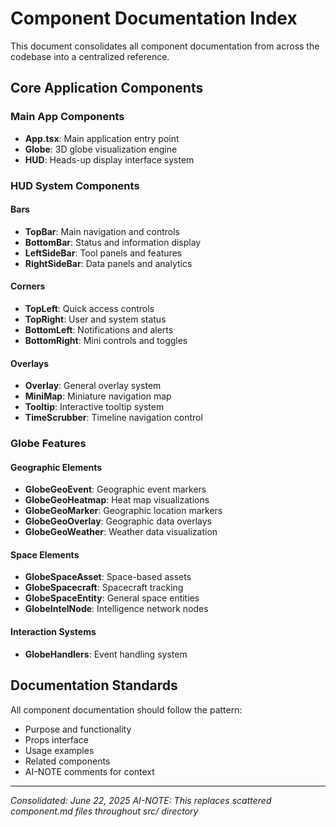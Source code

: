 # Component Documentation Index

This document consolidates all component documentation from across the codebase into a centralized reference.

## Core Application Components

### Main App Components
- **App.tsx**: Main application entry point
- **Globe**: 3D globe visualization engine
- **HUD**: Heads-up display interface system

### HUD System Components

#### Bars
- **TopBar**: Main navigation and controls
- **BottomBar**: Status and information display  
- **LeftSideBar**: Tool panels and features
- **RightSideBar**: Data panels and analytics

#### Corners
- **TopLeft**: Quick access controls
- **TopRight**: User and system status
- **BottomLeft**: Notifications and alerts
- **BottomRight**: Mini controls and toggles

#### Overlays
- **Overlay**: General overlay system
- **MiniMap**: Miniature navigation map
- **Tooltip**: Interactive tooltip system
- **TimeScrubber**: Timeline navigation control

### Globe Features

#### Geographic Elements
- **GlobeGeoEvent**: Geographic event markers
- **GlobeGeoHeatmap**: Heat map visualizations
- **GlobeGeoMarker**: Geographic location markers
- **GlobeGeoOverlay**: Geographic data overlays
- **GlobeGeoWeather**: Weather data visualization

#### Space Elements
- **GlobeSpaceAsset**: Space-based assets
- **GlobeSpacecraft**: Spacecraft tracking
- **GlobeSpaceEntity**: General space entities
- **GlobeIntelNode**: Intelligence network nodes

#### Interaction Systems
- **GlobeHandlers**: Event handling system

## Documentation Standards

All component documentation should follow the pattern:
- Purpose and functionality
- Props interface
- Usage examples
- Related components
- AI-NOTE comments for context

---
*Consolidated: June 22, 2025*
*AI-NOTE: This replaces scattered component.md files throughout src/ directory*
